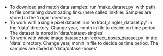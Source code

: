 - To download and match data samples: run 'make_dataset.py' with path to file containing downloading links (here called linkfile). Samples are stored in the 'origin' directory.
- To work with a single pixel dataset: run 'extract_singles_dataset.py' in the 'data' directory. Change year, month in file to decide on time period. The dataset is stored in 'data/dataset-singles'
- To work with whole image dataset: run 'extract_boxes_dataset.py' in the 'data' directory. Change year, month in file to decide on time period. The samples are stored in 'data/dataset-boxes'


